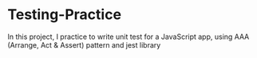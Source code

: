 # Testing-Practice
In this project, I practice to write unit test for a JavaScript app, using AAA (Arrange, Act &amp; Assert) pattern and jest library 
